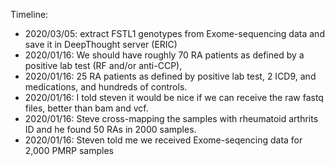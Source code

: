
Timeline:

* 2020/03/05: extract FSTL1 genotypes from Exome-sequencing data and save it in DeepThought server (ERIC)
* 2020/01/16: We should have roughly 70 RA patients as defined by a positive lab test (RF and/or anti-CCP), 
* 2020/01/16: 25 RA patients as defined by positive lab test, 2 ICD9, and medications, and hundreds of controls.  
* 2020/01/16: I told steven it would be nice if we can receive the raw fastq files, better than bam and vcf.
* 2020/01/16: Steve  cross-mapping the samples with rheumatoid arthrits ID and he found 50 RAs in 2000 samples.
* 2020/01/16: Steven told me we received Exome-seqencing data for 2,000 PMRP samples
